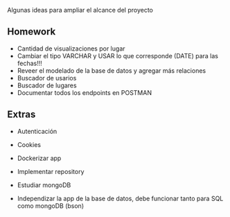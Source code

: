 Algunas ideas para ampliar el alcance del proyecto


## Homework

* Cantidad de visualizaciones por lugar
* Cambiar el tipo VARCHAR y USAR lo que corresponde (DATE) para las fechas!!!
* Reveer el modelado de la base de datos y agregar más relaciones
* Buscador de usarios
* Buscador de lugares
* Documentar todos los endpoints en POSTMAN

## Extras

* Autenticación
* Cookies
* Dockerizar app
* Implementar repository
* Estudiar mongoDB

* Independizar la app de la base de datos, debe funcionar tanto para SQL como mongoDB (bson)